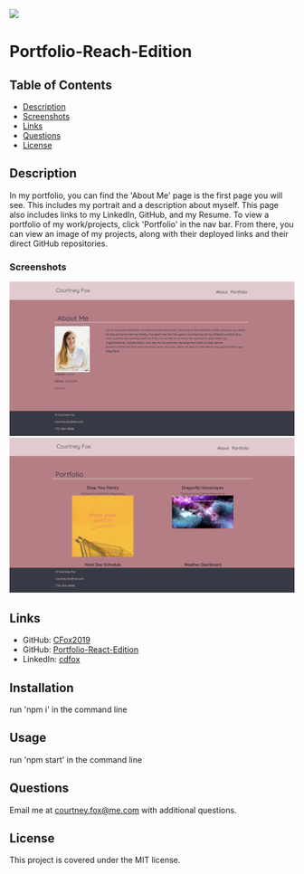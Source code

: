 ![](https://img.shields.io/badge/license-MIT-brightgreen)

# Portfolio-Reach-Edition

## Table of Contents

* [Description](#description)
* [Screenshots](#screenshots)
* [Links](#links)
* [Questions](#questions)
* [License](#license)

## Description
In my portfolio, you can find the 'About Me' page is the first page you will see. This includes my portrait and a description about myself. This page also includes links to my LinkedIn, GitHub, and my Resume. To view a portfolio of my work/projects, click 'Portfolio' in the nav bar. From there, you can view an image of my projects, along with their deployed links and their direct GitHub repositories.

### Screenshots

![Portfolio-About Me](src/assets/portfolio.png)
![Portfolio](src/assets/portfolio2.png)

## Links

* GitHub: [CFox2019](https://github.com/CFox2019)
* GitHub:  [Portfolio-React-Edition](https://github.com/CFox2019/Portfolio-React-Edition)
* LinkedIn: [cdfox](https://www.linkedin.com/in/cdfox/)

## Installation

run 'npm i' in the command line

## Usage

run 'npm start' in the command line
## Questions

Email me at [courtney.fox@me.com](courtney.fox@me.com) with additional questions.

## License
This project is covered under the MIT license.
